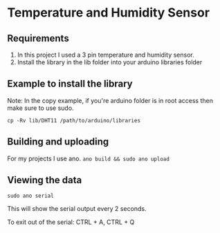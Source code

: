 Temperature and Humidity Sensor
===============================

Requirements
------------

1. In this project I used a 3 pin temperature and humidity sensor.
2. Install the library in the lib folder into your arduino libraries folder


Example to install the library
------------------------------

Note: In the copy example, if you're arduino folder is in root access then
make sure to use sudo.

`cp -Rv lib/DHT11 /path/to/arduino/libraries`

Building and uploading
----------------------

For my projects I use ano.
`ano build && sudo ano upload`

Viewing the data
----------------

`sudo ano serial`

This will show the serial output every 2 seconds.

To exit out of the serial: CTRL + A, CTRL + Q
